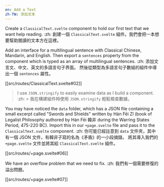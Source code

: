 ```yaml
---
en: Add a Text
zh-TW: 添加文本
---
```


Create a `ClassicalText.svelte` component to hold our first text that we want help reading. :zh: 創建一個 `ClassicalText.svelte` 組件。我們會把一本想要幫助閱讀的文本方在這裡。

Add an interface for a multilingual sentence with Classical Chinese, Mandarin, and English. Then export a `sentences` property from the component which is typed as an array of multilingual sentences. :zh: 添加文言文、中文、英文的多語言句子界面。 然後從類型為多語言句子數組的組件中導出一個 `sentences` 屬性。

[[src/routes/ClassicalText.svelte#02]]

> I use `JSON.stringify` to easily examine data as I build a component. :zh: > 我在構建組件時使用 `JSON.stringify` 輕鬆檢查數據。


You may have noticed the `data` folder, which has a JSON file containing a small excerpt called "Swords and Shields" written by Hán Fēi Zǐ (book of Legalist Philosophy authored by Hán Fēi 韓非 during the Warring States Period, 475-220 BC). Import this in our `+page.svelte` file and pass it to the `ClassicalText.svelte` component. :zh: 你可能已經註意到 `data` 文件夾，其中有一個 JSON 文件，有韓非子寫的名為《矛盾》的一小段摘錄。 將其導入我們的 `+page.svelte` 文件並將其給 `ClassicalText.svelte` 組件。

[[src/routes/+page.svelte#06]]

We have an overflow problem that we need to fix. :zh: 我們有一個需要修復的溢出問題。

[[src/routes/+page.svelte#07]]
